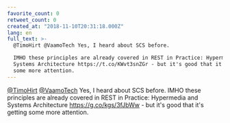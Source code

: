 ```yaml
---
favorite_count: 0
retweet_count: 0
created_at: "2018-11-10T20:31:18.000Z"
lang: en
full_text: >-
  @TimoHirt @VaamoTech Yes, I heard about SCS before. 

  IMHO these principles are already covered in REST in Practice: Hypermedia and
  Systems Architecture https://t.co/KWvt3snZGr - but it's good that it's getting
  some more attention.
---
```


[@TimoHirt](https://twitter.com/TimoHirt)
[@VaamoTech](https://twitter.com/VaamoTech) Yes, I heard about SCS before. IMHO
these principles are already covered in REST in Practice: Hypermedia and Systems
Architecture <https://g.co/kgs/3fJbWw> - but it's good that it's getting some
more attention.
